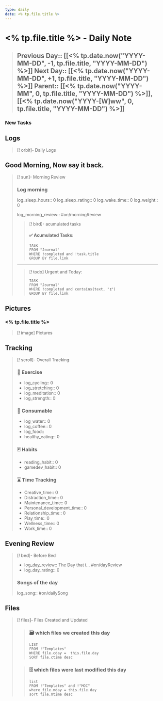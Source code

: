 ```yaml
---
type: daily
date: <% tp.file.title %>
---
```

# <% tp.file.title %> - Daily Note
> **Previous Day::** [[<% tp.date.now("YYYY-MM-DD", -1, tp.file.title, "YYYY-MM-DD") %>]]
> **Next Day::** [[<% tp.date.now("YYYY-MM-DD", +1, tp.file.title, "YYYY-MM-DD") %>]]
> **Parent::** [[<% tp.date.now("YYYY-MM", 0, tp.file.title, "YYYY-MM-DD") %>]], [[<% tp.date.now("YYYY-[W]ww", 0, tp.file.title, "YYYY-MM-DD") %>]]
> ---
### New Tasks

## Logs
> [! orbit]- Daily Logs
> 
> 

## Good Morning, Now say it back.
> [! sun]- Morning Review
>  ### Log morning
> log_sleep_hours:: 0
> log_sleep_rating:: 0
> log_wake_time:: 0
> log_weight:: 0
>
> log_morning_review::  #on/morningReview
>  
>> [! bird]- acumulated tasks 
>> ####  ✅ Acumulated Tasks:
>> ```dataview
>> TASK 
>> FROM "Journal"
>> WHERE !completed and !task.title
>> GROUP BY file.link
> 
> ___ 
> 
>>[! todo]  Urgent and Today:
>>```dataview
>> TASK 
>> FROM "Journal"
>> WHERE !completed and contains(text, "⏫")
>> GROUP BY file.link 

## Pictures
 ### <% tp.file.title %> 
> [! image] Pictures
>
>  
>
>

## Tracking
> [! scroll]- Overall Tracking
> ### 🏃 Exercise
> - log_cycling:: 0
> - log_stretching:: 0
> - log_meditation:: 0
>- log_strength:: 0
> 
> ### 🍜 Consumable
> + log_water:: 0
> + log_coffee:: 0
> + log_food:: 
> + healthy_eating:: 0
>  
> ### 🃏 Habits
> - reading_habit:: 0
> - gamedev_habit:: 0
> 
> ### ⌛ Time Tracking
> - Creative_time:: 0
> - Distraction_time:: 0 
> - Maintenance_time:: 0 
> - Personal_development_time:: 0
> - Relationship_time:: 0
> - Play_time:: 0
> - Wellness_time:: 0
> - Work_time:: 0

## Evening Review
> [! bed]- Before Bed
> - log_day_review:: The Day that i... #on/dayReview
> - log_day_rating:: 0
>
>  ### Songs of the day
>  log_song::   #on/dailySong
>
## Files
> [! files]- Files Created and Updated
>> ### 🗃️ which files we created this day
>> ``` dataview
>> LIST
>> FROM !"Templates"
>> WHERE file.cday =  this.file.day
>> SORT file.ctime desc
>
>> ### 🗄️ which files were last modified this day
>> ``` dataview
>> list
>> FROM !"Templates" and !"MOC"
>> where file.mday = this.file.day
>> sort file.mtime desc
> 

